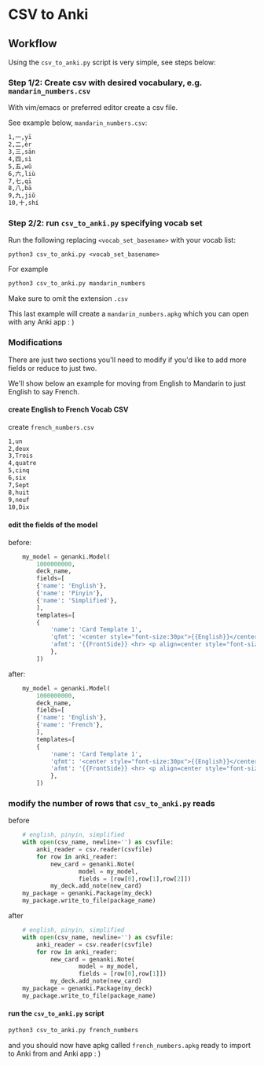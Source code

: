 # CSV to Anki

## Workflow

Using the `csv_to_anki.py` script is very simple, see steps below:

### Step 1/2: Create csv with desired vocabulary, e.g. `mandarin_numbers.csv`

With vim/emacs or preferred editor create a csv file.

See example below, `mandarin_numbers.csv`:

```sh
1,一,yī
2,二,èr
3,三,sān
4,四,sì
5,五,wǔ
6,六,liù
7,七,qī
8,八,bā
9,九,jiǔ
10,十,shí
```

### Step 2/2: run `csv_to_anki.py` specifying vocab set

Run the following replacing `<vocab_set_basename>` with your vocab list:

`python3 csv_to_anki.py <vocab_set_basename>`

For example

```sh
python3 csv_to_anki.py mandarin_numbers
```

Make sure to omit the extension `.csv`

This last example will create a `mandarin_numbers.apkg` which you can open with any Anki app : )

### Modifications

There are just two sections you'll need to modify if you'd like to add more fields or reduce to just two.

We'll show below an example for moving from English to Mandarin to just English to say French.


#### create English to French Vocab CSV


create `french_numbers.csv`

```sh
1,un
2,deux
3,Trois
4,quatre
5,cinq
6,six
7,Sept
8,huit
9,neuf
10,Dix
```


#### edit the fields of the model


before:
```python
    my_model = genanki.Model(
	    1000000000,
	    deck_name,
	    fields=[
		{'name': 'English'},
		{'name': 'Pinyin'},
		{'name': 'Simplified'},
		],
	    templates=[
		{
		    'name': 'Card Template 1',
		    'qfmt': '<center style="font-size:30px">{{English}}</center>',
		    'afmt': '{{FrontSide}} <hr> <p align=center style="font-size:30px"> {{Simplified}} <br /> {{Pinyin}}</p>',
		    },
		])
```

after:
```python
    my_model = genanki.Model(
	    1000000000,
	    deck_name,
	    fields=[
		{'name': 'English'},
		{'name': 'French'},
		],
	    templates=[
		{
		    'name': 'Card Template 1',
		    'qfmt': '<center style="font-size:30px">{{English}}</center>',
		    'afmt': '{{FrontSide}} <hr> <p align=center style="font-size:30px"> {{French}}</p>',
		    },
		])
```


### modify the number of rows that `csv_to_anki.py` reads


before
```python
    # english, pinyin, simplified
    with open(csv_name, newline='') as csvfile:
        anki_reader = csv.reader(csvfile)
        for row in anki_reader:
            new_card = genanki.Note( 
                    model = my_model,
                    fields = [row[0],row[1],row[2]])
            my_deck.add_note(new_card)
    my_package = genanki.Package(my_deck)
    my_package.write_to_file(package_name)
```

after
```python
    # english, pinyin, simplified
    with open(csv_name, newline='') as csvfile:
        anki_reader = csv.reader(csvfile)
        for row in anki_reader:
            new_card = genanki.Note( 
                    model = my_model,
                    fields = [row[0],row[1]])
            my_deck.add_note(new_card)
    my_package = genanki.Package(my_deck)
    my_package.write_to_file(package_name)
```

#### run the `csv_to_anki.py` script

```sh
python3 csv_to_anki.py french_numbers
```

and you should now have apkg called `french_numbers.apkg` ready to import to Anki from and Anki app : )


